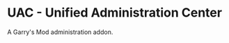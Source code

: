 UAC - Unified Administration Center
===================================

A Garry's Mod administration addon.
